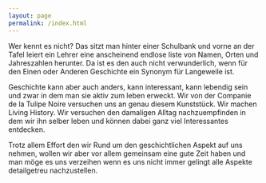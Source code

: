 ```yaml
---
layout: page
permalink: /index.html
---
```


Wer kennt es nicht? Das sitzt man hinter einer Schulbank und vorne an der Tafel leiert ein Lehrer eine anscheinend endlose liste von Namen, Orten und Jahreszahlen herunter. Da ist es den auch nicht verwunderlich, wenn für den Einen oder Anderen Geschichte ein Synonym für Langeweile ist.

Geschichte kann aber auch anders, kann interessant, kann lebendig sein und zwar in dem man sie aktiv zum leben erweckt. Wir von der Companie de la Tulipe Noire versuchen uns an genau diesem Kunststück. Wir machen Living History. Wir versuchen den damaligen Alltag nachzuempfinden in dem wir ihn selber leben und können dabei ganz viel Interessantes entdecken.

Trotz allem Effort den wir Rund um den geschichtlichen Aspekt auf uns nehmen, wollen wir aber vor allem gemeinsam eine gute Zeit haben und man möge es uns verzeihen wenn es uns nicht immer gelingt alle Aspekte detailgetreu nachzustellen.
